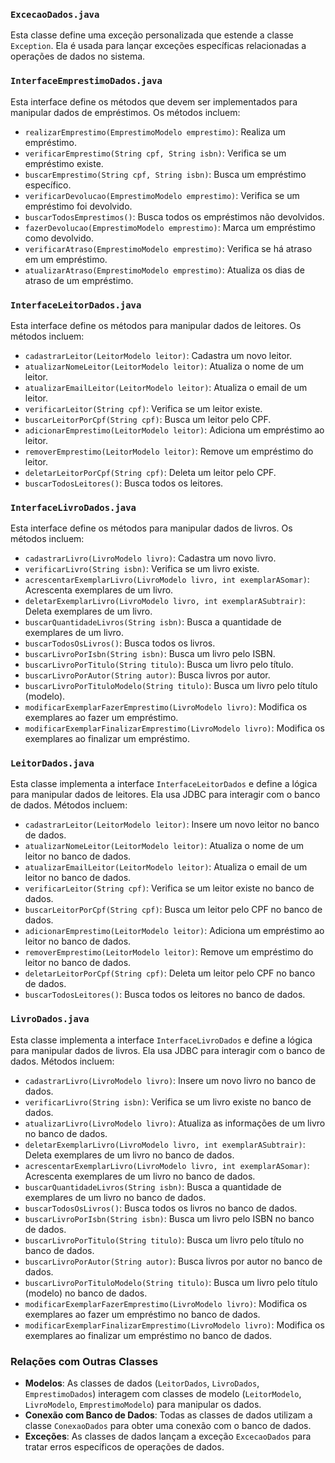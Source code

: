 ### `ExcecaoDados.java`
Esta classe define uma exceção personalizada que estende a classe `Exception`. Ela é usada para lançar exceções específicas relacionadas a operações de dados no sistema.

### `InterfaceEmprestimoDados.java`
Esta interface define os métodos que devem ser implementados para manipular dados de empréstimos. Os métodos incluem:
- `realizarEmprestimo(EmprestimoModelo emprestimo)`: Realiza um empréstimo.
- `verificarEmprestimo(String cpf, String isbn)`: Verifica se um empréstimo existe.
- `buscarEmprestimo(String cpf, String isbn)`: Busca um empréstimo específico.
- `verificarDevolucao(EmprestimoModelo emprestimo)`: Verifica se um empréstimo foi devolvido.
- `buscarTodosEmprestimos()`: Busca todos os empréstimos não devolvidos.
- `fazerDevolucao(EmprestimoModelo emprestimo)`: Marca um empréstimo como devolvido.
- `verificarAtraso(EmprestimoModelo emprestimo)`: Verifica se há atraso em um empréstimo.
- `atualizarAtraso(EmprestimoModelo emprestimo)`: Atualiza os dias de atraso de um empréstimo.

### `InterfaceLeitorDados.java`
Esta interface define os métodos para manipular dados de leitores. Os métodos incluem:
- `cadastrarLeitor(LeitorModelo leitor)`: Cadastra um novo leitor.
- `atualizarNomeLeitor(LeitorModelo leitor)`: Atualiza o nome de um leitor.
- `atualizarEmailLeitor(LeitorModelo leitor)`: Atualiza o email de um leitor.
- `verificarLeitor(String cpf)`: Verifica se um leitor existe.
- `buscarLeitorPorCpf(String cpf)`: Busca um leitor pelo CPF.
- `adicionarEmprestimo(LeitorModelo leitor)`: Adiciona um empréstimo ao leitor.
- `removerEmprestimo(LeitorModelo leitor)`: Remove um empréstimo do leitor.
- `deletarLeitorPorCpf(String cpf)`: Deleta um leitor pelo CPF.
- `buscarTodosLeitores()`: Busca todos os leitores.

### `InterfaceLivroDados.java`
Esta interface define os métodos para manipular dados de livros. Os métodos incluem:
- `cadastrarLivro(LivroModelo livro)`: Cadastra um novo livro.
- `verificarLivro(String isbn)`: Verifica se um livro existe.
- `acrescentarExemplarLivro(LivroModelo livro, int exemplarASomar)`: Acrescenta exemplares de um livro.
- `deletarExemplarLivro(LivroModelo livro, int exemplarASubtrair)`: Deleta exemplares de um livro.
- `buscarQuantidadeLivros(String isbn)`: Busca a quantidade de exemplares de um livro.
- `buscarTodosOsLivros()`: Busca todos os livros.
- `buscarLivroPorIsbn(String isbn)`: Busca um livro pelo ISBN.
- `buscarLivroPorTitulo(String titulo)`: Busca um livro pelo título.
- `buscarLivroPorAutor(String autor)`: Busca livros por autor.
- `buscarLivroPorTituloModelo(String titulo)`: Busca um livro pelo título (modelo).
- `modificarExemplarFazerEmprestimo(LivroModelo livro)`: Modifica os exemplares ao fazer um empréstimo.
- `modificarExemplarFinalizarEmprestimo(LivroModelo livro)`: Modifica os exemplares ao finalizar um empréstimo.

### `LeitorDados.java`
Esta classe implementa a interface `InterfaceLeitorDados` e define a lógica para manipular dados de leitores. Ela usa JDBC para interagir com o banco de dados. Métodos incluem:
- `cadastrarLeitor(LeitorModelo leitor)`: Insere um novo leitor no banco de dados.
- `atualizarNomeLeitor(LeitorModelo leitor)`: Atualiza o nome de um leitor no banco de dados.
- `atualizarEmailLeitor(LeitorModelo leitor)`: Atualiza o email de um leitor no banco de dados.
- `verificarLeitor(String cpf)`: Verifica se um leitor existe no banco de dados.
- `buscarLeitorPorCpf(String cpf)`: Busca um leitor pelo CPF no banco de dados.
- `adicionarEmprestimo(LeitorModelo leitor)`: Adiciona um empréstimo ao leitor no banco de dados.
- `removerEmprestimo(LeitorModelo leitor)`: Remove um empréstimo do leitor no banco de dados.
- `deletarLeitorPorCpf(String cpf)`: Deleta um leitor pelo CPF no banco de dados.
- `buscarTodosLeitores()`: Busca todos os leitores no banco de dados.

### `LivroDados.java`
Esta classe implementa a interface `InterfaceLivroDados` e define a lógica para manipular dados de livros. Ela usa JDBC para interagir com o banco de dados. Métodos incluem:
- `cadastrarLivro(LivroModelo livro)`: Insere um novo livro no banco de dados.
- `verificarLivro(String isbn)`: Verifica se um livro existe no banco de dados.
- `atualizarLivro(LivroModelo livro)`: Atualiza as informações de um livro no banco de dados.
- `deletarExemplarLivro(LivroModelo livro, int exemplarASubtrair)`: Deleta exemplares de um livro no banco de dados.
- `acrescentarExemplarLivro(LivroModelo livro, int exemplarASomar)`: Acrescenta exemplares de um livro no banco de dados.
- `buscarQuantidadeLivros(String isbn)`: Busca a quantidade de exemplares de um livro no banco de dados.
- `buscarTodosOsLivros()`: Busca todos os livros no banco de dados.
- `buscarLivroPorIsbn(String isbn)`: Busca um livro pelo ISBN no banco de dados.
- `buscarLivroPorTitulo(String titulo)`: Busca um livro pelo título no banco de dados.
- `buscarLivroPorAutor(String autor)`: Busca livros por autor no banco de dados.
- `buscarLivroPorTituloModelo(String titulo)`: Busca um livro pelo título (modelo) no banco de dados.
- `modificarExemplarFazerEmprestimo(LivroModelo livro)`: Modifica os exemplares ao fazer um empréstimo no banco de dados.
- `modificarExemplarFinalizarEmprestimo(LivroModelo livro)`: Modifica os exemplares ao finalizar um empréstimo no banco de dados.

### Relações com Outras Classes
- **Modelos**: As classes de dados (`LeitorDados`, `LivroDados`, `EmprestimoDados`) interagem com classes de modelo (`LeitorModelo`, `LivroModelo`, `EmprestimoModelo`) para manipular os dados.
- **Conexão com Banco de Dados**: Todas as classes de dados utilizam a classe `ConexaoDados` para obter uma conexão com o banco de dados.
- **Exceções**: As classes de dados lançam a exceção `ExcecaoDados` para tratar erros específicos de operações de dados.